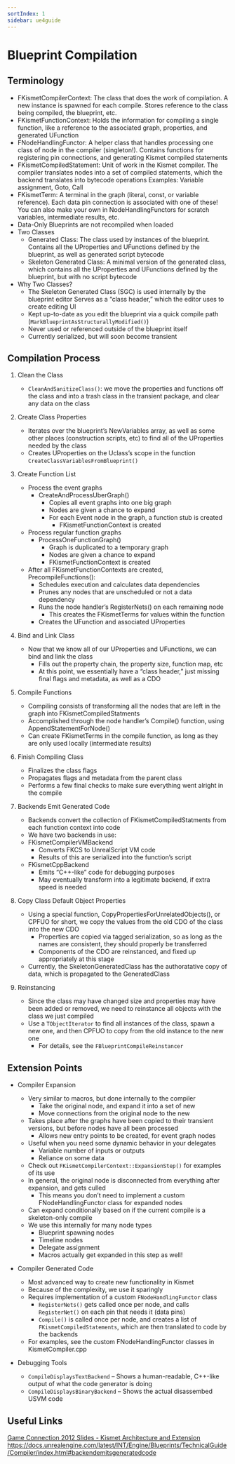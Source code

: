 ```yaml
---
sortIndex: 1
sidebar: ue4guide
---
```


# Blueprint Compilation

## Terminology

- FKismetCompilerContext: The class that does the work of compilation.  A new instance is spawned for each compile.  Stores reference to the class being compiled, the blueprint, etc.
- FKismetFunctionContext: Holds the information for compiling a single function, like a reference to the associated graph, properties, and generated UFunction
- FNodeHandlingFunctor: A helper class that handles processing one class of node in the compiler (singleton!).  Contains functions for registering pin connections, and generating Kismet compiled statements
- FKismetCompiledStatement: Unit of work in the Kismet compiler.  The compiler translates nodes into a set of compiled statements, which the backend translates into bytecode operations
  Examples:  Variable assignment, Goto, Call
- FKismetTerm: A terminal in the graph (literal, const, or variable reference).  Each data pin connection is associated with one of these!
  You can also make your own in NodeHandlingFunctors for scratch variables, intermediate results, etc.
- Data-Only Blueprints are not recompiled when loaded
- Two Classes
  - Generated Class:  The class used by instances of the blueprint.  Contains all the UProperties and UFunctions defined by the blueprint, as well as generated script bytecode
  - Skeleton Generated Class:  A minimal version of the generated class, which contains all the UProperties and UFunctions defined by the blueprint, but with no script bytecode
- Why Two Classes?
  - The Skeleton Generated Class (SGC) is used internally by the blueprint editor Serves as a “class header,” which the editor uses to create editing UI
  - Kept up-to-date as you edit the blueprint via a quick compile path (`MarkBlueprintAsStructurallyModified()`)
  - Never used or referenced outside of the blueprint itself
  - Currently serialized, but will soon become transient

## Compilation Process

1. Clean the Class
   - `CleanAndSanitizeClass()`: we move the properties and functions off the class and into a trash class in the transient package, and clear any data on the class

2. Create Class Properties
   - Iterates over the blueprint’s NewVariables array, as well as some other places (construction scripts, etc) to find all of the UProperties needed by the class
   - Creates UProperties on the Uclass’s scope in the function `CreateClassVariablesFromBlueprint()`

3. Create Function List
   - Process the event graphs
     - CreateAndProcessUberGraph()
       - Copies all event graphs into one big graph
       - Nodes are given a chance to expand
       - For each Event node in the graph, a function stub is created
         - FKismetFunctionContext is created
   - Process regular function graphs
     - ProcessOneFunctionGraph()
       - Graph is duplicated to a temporary graph
       - Nodes are given a chance to expand
       - FKismetFunctionContext is created
   - After all FKismetFunctionContexts are created, PrecompileFunctions():
     - Schedules execution and calculates data dependencies
     - Prunes any nodes that are unscheduled or not a data dependency
     - Runs the node handler’s RegisterNets() on each remaining node
       - This creates the FKismetTerms for values within the function
     - Creates the UFunction and associated UProperties

4. Bind and Link Class
   - Now that we know all of our UProperties and UFunctions, we can bind and link the class
     - Fills out the property chain, the property size, function map, etc
     - At this point, we essentially have a “class header,” just missing final flags and metadata, as well as a CDO

5. Compile Functions
   - Compiling consists of transforming all the nodes that are left in the graph into FKismetCompiledStatments
   - Accomplished through the node handler’s Compile() function, using AppendStatementForNode()
   - Can create FKismetTerms in the compile function, as long as they are only used locally (intermediate results)

6. Finish Compiling Class
   - Finalizes the class flags
   - Propagates flags and metadata from the parent class
   - Performs a few final checks to make sure everything went alright in the compile

7. Backends Emit Generated Code
   - Backends convert the collection of FKismetCompiledStatments from each function context into code
   - We have two backends in use:
   - FKismetCompilerVMBackend
     - Converts FKCS to UnrealScript VM code
     - Results of this are serialized into the function’s script
   - FKismetCppBackend
     - Emits “C++-like” code for debugging purposes
     - May eventually transform into a legitimate backend, if extra speed is needed

8. Copy Class Default Object Properties
   - Using a special function, CopyPropertiesForUnrelatedObjects(),  or CPFUO for short, we copy the values from the old CDO of the class into the new CDO
     - Properties are copied via tagged serialization, so as long as the names are consistent, they should properly be transferred
     - Components of the CDO are reinstanced, and fixed up appropriately at this stage
   - Currently, the SkeletonGeneratedClass has the authoratative copy of data, which is propagated to the GeneratedClass


9. Reinstancing
   - Since the class may have changed size and properties may have been added or removed, we need to reinstance all objects with the class we just compiled
   - Use a `TObjectIterator` to find all instances of the class, spawn a new one, and then CPFUO to copy from the old instance to the new one
     - For details, see the `FBlueprintCompileReinstancer`


## Extension Points

- Compiler Expansion
  - Very similar to macros, but done internally to the compiler
    - Take the original node, and expand it into a set of new
    - Move connections from the original node to the new
  - Takes place after the graphs have been copied to their transient versions, but before nodes have all been processed
    - Allows new entry points to be created, for event graph nodes
  - Useful when you need some dynamic behavior in your delegates
    - Variable number of inputs or outputs
    - Reliance on some data
  - Check out `FKismetCompilerContext::ExpansionStep()` for examples of its use
  - In general, the original node is disconnected from everything after expansion, and gets culled
    - This means you don’t need to implement a custom FNodeHandlingFunctor class for expanded nodes
  - Can expand conditionally based on if the current compile is a skeleton-only compile
  - We use this internally for many node types
    - Blueprint spawning nodes
    - Timeline nodes
    - Delegate assignment
    - Macros actually get expanded in this step as well!

- Compiler Generated Code
  - Most advanced way to create new functionality in Kismet
  - Because of the complexity, we use it sparingly
  - Requires implementation of a custom `FNodeHandlingFunctor` class
    - `RegisterNets()` gets called once per node, and calls `RegisterNet()` on each pin that needs it (data pins)
    - `Compile()` is called once per node, and creates a list of `FKismetCompiledStatements`, which are then translated to code by the backends
  - For examples, see the custom FNodeHandlingFunctor classes in KismetCompiler.cpp

- Debugging Tools
  - `CompileDisplaysTextBackend` – Shows a human-readable, C++-like output of what the code generator is doing
  - `CompileDisplaysBinaryBackend` – Shows the actual disassembed USVM code


## Useful Links

[Game Connection 2012 Slides - Kismet Architecture and Extension](https://udn.unrealengine.com/storage/temp/1003-extending+kismet.zip)
<https://docs.unrealengine.com/latest/INT/Engine/Blueprints/TechnicalGuide/Compiler/index.html#backendemitsgeneratedcode>